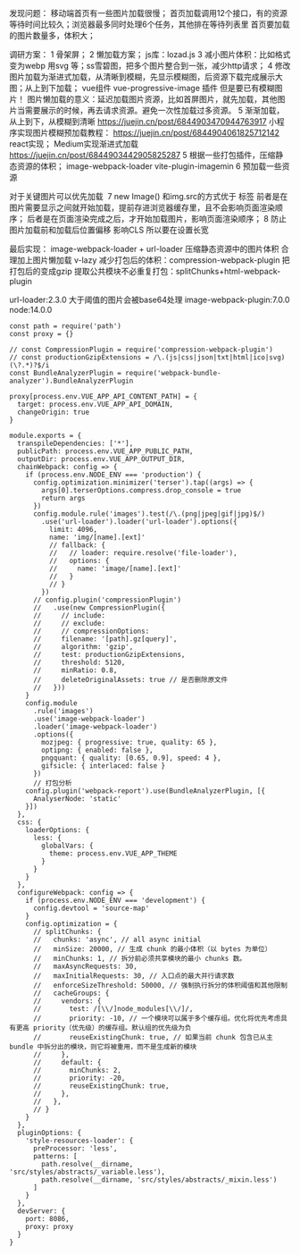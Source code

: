 发现问题：
移动端首页有一些图片加载很慢；
首页加载调用12个接口，有的资源等待时间比较久；浏览器最多同时处理6个任务，其他排在等待列表里
首页要加载的图片数量多，体积大；

调研方案：
1 骨架屏；
2 懒加载方案；<img loading="lazy">  js库：lozad.js
3 减小图片体积：比如格式变为webp 用svg 等；ss雪碧图，把多个图片整合到一张，减少http请求；
4 修改图片加载为渐进式加载，从清晰到模糊，先显示模糊图，后资源下载完成展示大图；从上到下加载；
vue组件 vue-progressive-image 插件 但是要已有模糊图片！
图片懒加载的意义：延迟加载图片资源，比如首屏图片，就先加载，其他图片当需要展示的时候，再去请求资源。避免一次性加载过多资源。
5 渐渐加载，从上到下，从模糊到清晰 
https://juejin.cn/post/6844903470944763917
小程序实现图片模糊预加载教程：
https://juejin.cn/post/6844904061825712142 react实现；
Medium实现渐进式加载 https://juejin.cn/post/6844903442905825287 
5 根据一些打包插件，压缩静态资源的体积； image-webpack-loader vite-plugin-imagemin
6 预加载一些资源
<link rel="preload" href="./img/all.jpg" as="image" />
对于关键图片可以优先加载 <img fetchpriority="high" src="./img/all.jpg" alt="">
7 new Image() 和img.src的方式优于<img> 标签
前者是在图片需要显示之间就开始加载，提前存进浏览器缓存里，且不会影响页面渲染顺序；
后者是在页面渲染完成之后，才开始加载图片，影响页面渲染顺序；
8 防止图片加载前和加载后位置偏移 影响CLS
所以要在<img>设置长宽


最后实现：
image-webpack-loader + url-loader 压缩静态资源中的图片体积
合理加上图片懒加载 v-lazy
减少打包后的体积：compression-webpack-plugin 把打包后的变成gzip
提取公共模块不必重复打包：splitChunks+html-webpack-plugin

url-loader:2.3.0    大于阈值的图片会被base64处理 
image-webpack-plugin:7.0.0
node:14.0.0

```
const path = require('path')
const proxy = {}

// const CompressionPlugin = require('compression-webpack-plugin')
// const productionGzipExtensions = /\.(js|css|json|txt|html|ico|svg)(\?.*)?$/i
const BundleAnalyzerPlugin = require('webpack-bundle-analyzer').BundleAnalyzerPlugin

proxy[process.env.VUE_APP_API_CONTENT_PATH] = {
  target: process.env.VUE_APP_API_DOMAIN,
  changeOrigin: true
}

module.exports = {
  transpileDependencies: ['*'],
  publicPath: process.env.VUE_APP_PUBLIC_PATH,
  outputDir: process.env.VUE_APP_OUTPUT_DIR,
  chainWebpack: config => {
    if (process.env.NODE_ENV === 'production') {
      config.optimization.minimizer('terser').tap((args) => {
        args[0].terserOptions.compress.drop_console = true
        return args
      })
      config.module.rule('images').test(/\.(png|jpeg|gif|jpg)$/)
        .use('url-loader').loader('url-loader').options({
          limit: 4096,
          name: 'img/[name].[ext]'
          // fallback: {
          //   // loader: require.resolve('file-loader'),
          //   options: {
          //     name: 'image/[name].[ext]'
          //   }
          // }
        })
      // config.plugin('compressionPlugin')
      //   .use(new CompressionPlugin({
      //     // include:
      //     // exclude:
      //     // compressionOptions:
      //     filename: '[path].gz[query]',
      //     algorithm: 'gzip',
      //     test: productionGzipExtensions,
      //     threshold: 5120,
      //     minRatio: 0.8,
      //     deleteOriginalAssets: true // 是否删除原文件
      //   }))
    }
    config.module
      .rule('images')
      .use('image-webpack-loader')
      .loader('image-webpack-loader')
      .options({
        mozjpeg: { progressive: true, quality: 65 },
        optipng: { enabled: false },
        pngquant: { quality: [0.65, 0.9], speed: 4 },
        gifsicle: { interlaced: false }
      })
      // 打包分析
    config.plugin('webpack-report').use(BundleAnalyzerPlugin, [{
      AnalyserNode: 'static'
    }])
  },
  css: {
    loaderOptions: {
      less: {
        globalVars: {
          theme: process.env.VUE_APP_THEME
        }
      }
    }
  },
  configureWebpack: config => {
    if (process.env.NODE_ENV === 'development') {
      config.devtool = 'source-map'
    }
    config.optimization = {
      // splitChunks: {
      //   chunks: 'async', // all async initial
      //   minSize: 20000, // 生成 chunk 的最小体积（以 bytes 为单位）
      //   minChunks: 1, // 拆分前必须共享模块的最小 chunks 数。
      //   maxAsyncRequests: 30,
      //   maxInitialRequests: 30, // 入口点的最大并行请求数
      //   enforceSizeThreshold: 50000, // 强制执行拆分的体积阈值和其他限制
      //   cacheGroups: {
      //     vendors: {
      //       test: /[\\/]node_modules[\\/]/,
      //       priority: -10, // 一个模块可以属于多个缓存组。优化将优先考虑具有更高 priority（优先级）的缓存组。默认组的优先级为负
      //       reuseExistingChunk: true, // 如果当前 chunk 包含已从主 bundle 中拆分出的模块，则它将被重用，而不是生成新的模块
      //     },
      //     default: {
      //       minChunks: 2,
      //       priority: -20,
      //       reuseExistingChunk: true,
      //     },
      //   },
      // }
    }
  },
  pluginOptions: {
    'style-resources-loader': {
      preProcessor: 'less',
      patterns: [
        path.resolve(__dirname, 'src/styles/abstracts/_variable.less'),
        path.resolve(__dirname, 'src/styles/abstracts/_mixin.less')
      ]
    }
  },
  devServer: {
    port: 8086,
    proxy: proxy
  }
}
```